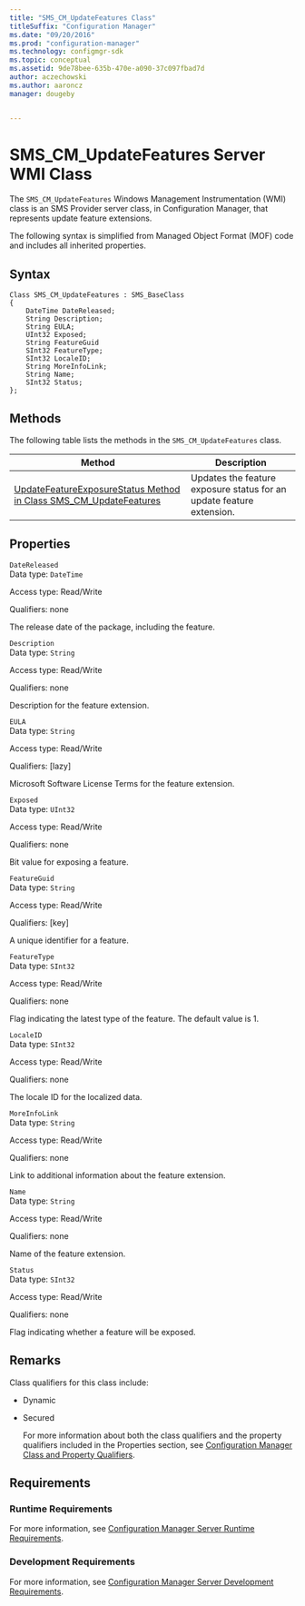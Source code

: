 ```yaml
---
title: "SMS_CM_UpdateFeatures Class"
titleSuffix: "Configuration Manager"
ms.date: "09/20/2016"
ms.prod: "configuration-manager"
ms.technology: configmgr-sdk
ms.topic: conceptual
ms.assetid: 9de78bee-635b-470e-a090-37c097fbad7d
author: aczechowski
ms.author: aaroncz
manager: dougeby


---
```

# SMS_CM_UpdateFeatures Server WMI Class
The  `SMS_CM_UpdateFeatures` Windows Management Instrumentation (WMI) class is an SMS Provider server class, in Configuration Manager, that represents update feature extensions.  

 The following syntax is simplified from Managed Object Format (MOF) code and includes all inherited properties.  

## Syntax  

```  
Class SMS_CM_UpdateFeatures : SMS_BaseClass  
{  
    DateTime DateReleased;  
    String Description;  
    String EULA;  
    UInt32 Exposed;  
    String FeatureGuid  
    SInt32 FeatureType;  
    SInt32 LocaleID;  
    String MoreInfoLink;  
    String Name;  
    SInt32 Status;  
};  

```  

## Methods  
 The following table lists the methods in the `SMS_CM_UpdateFeatures` class.  

|Method|Description|  
|------------|-----------------|  
|[UpdateFeatureExposureStatus Method in Class SMS_CM_UpdateFeatures](../../../develop/reference/sum/updatefeatureexposurestatus-method-in-class-sms_cm_updatefeatures.md)|Updates the feature exposure status for an update feature extension.|  

## Properties  
 `DateReleased`  
 Data type: `DateTime`  

 Access type: Read/Write  

 Qualifiers: none  

 The release date of the package, including the feature.  

 `Description`  
 Data type: `String`  

 Access type: Read/Write  

 Qualifiers: none  

 Description for the feature extension.  

 `EULA`  
 Data type: `String`  

 Access type: Read/Write  

 Qualifiers: [lazy]  

 Microsoft Software License Terms for the feature extension.  

 `Exposed`  
 Data type: `UInt32`  

 Access type: Read/Write  

 Qualifiers: none  

 Bit value for exposing a feature.  

 `FeatureGuid`  
 Data type: `String`  

 Access type: Read/Write  

 Qualifiers: [key]  

 A unique identifier for a feature.  

 `FeatureType`  
 Data type: `SInt32`  

 Access type: Read/Write  

 Qualifiers: none  

 Flag indicating the latest type of the feature. The default value is 1.  

 `LocaleID`  
 Data type: `SInt32`  

 Access type: Read/Write  

 Qualifiers: none  

 The locale ID for the localized data.  

 `MoreInfoLink`  
 Data type: `String`  

 Access type: Read/Write  

 Qualifiers: none  

 Link to additional information about the feature extension.  

 `Name`  
 Data type: `String`  

 Access type: Read/Write  

 Qualifiers: none  

 Name of the feature extension.  

 `Status`  
 Data type: `SInt32`  

 Access type: Read/Write  

 Qualifiers: none  

 Flag indicating whether a feature will be exposed.  

## Remarks  
 Class qualifiers for this class include:  

- Dynamic  

- Secured  

  For more information about both the class qualifiers and the property qualifiers included in the Properties section, see [Configuration Manager Class and Property Qualifiers](../../../develop/reference/misc/class-and-property-qualifiers.md).  

## Requirements  

### Runtime Requirements  
 For more information, see [Configuration Manager Server Runtime Requirements](../../../develop/core/reqs/server-runtime-requirements.md).  

### Development Requirements  
 For more information, see [Configuration Manager Server Development Requirements](../../../develop/core/reqs/server-development-requirements.md).  
